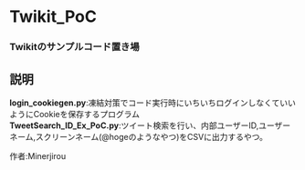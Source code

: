 # Twikit_PoC  
### Twikitのサンプルコード置き場  
## 説明  
**login_cookiegen.py**:凍結対策でコード実行時にいちいちログインしなくていいようにCookieを保存するプログラム  
**TweetSearch_ID_Ex_PoC.py**:ツイート検索を行い、内部ユーザーID,ユーザーネーム,スクリーンネーム(@hogeのようなやつ)をCSVに出力するやつ。  

作者:Minerjirou